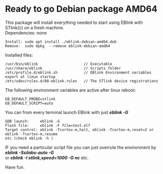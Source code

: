 # Ready to go Debian package AMD64

This package will install everything needed to start using EBlink with STlink(c) on a fresh machine.  
Dependencies: none


    Install: sudo apt install ./eblink-debian-amd64.deb
    Remove:  sudo dpkg  --remove eblink-debian-amd64

Installed files:

    /usr/bin/eblink                     // Executable  
    /usr/share/eblink                   // Scripts folder  
    /etc/profile.d/eblink.sh            // EBlink Environment variables export at linux startup  
    /etc/udev/rules.d/80-eblink.rules   // The STlink device registrations  


The following environment variables are active after linux reboot:

    EB_DEFAULT_PROBE=stlink
    EB_DEFAULT_SCRIPT=auto

You can from every terminal launch EBlink with just **_eblink -G_**  


    GDB launch:     eblink -G
    Flash file:     eblink -F file=test.elf
    Target control: eblink -Tcortex-m,halt, eblink -Tcortex-m,reset=2 or eblink -Tcortex-m,resume
    etc (check eblink -h )  

IF you need a particular script file you can just overrule the environment by **_eblink -Ssilabs-auto -G_**  
or **_eblink -I stlink,speed=1000 -G nc_** etc.
    
Have fun.
